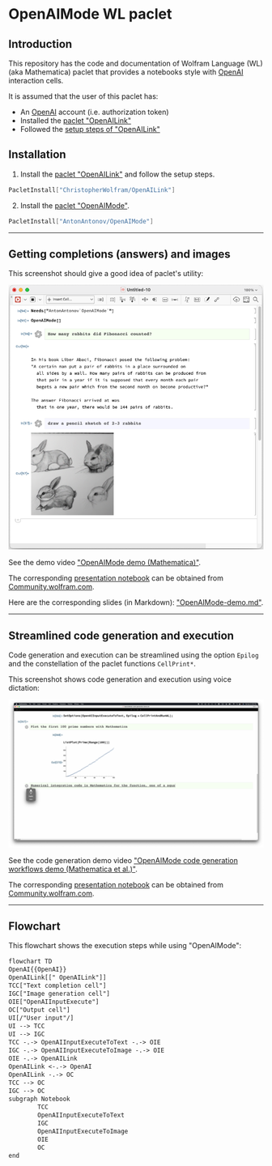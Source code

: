 # OpenAIMode WL paclet

## Introduction

This repository has the code and documentation of Wolfram Language (WL) (aka Mathematica) 
paclet that provides a notebooks style with 
[OpenAI](https://platform.openai.com)
interaction cells.

It is assumed that the user of this paclet has:

- An [OpenAI](https://platform.openai.com) account (i.e. authorization token)
- Installed the [paclet "OpenAILink"](https://resources.wolframcloud.com/PacletRepository/resources/ChristopherWolfram/OpenAILink/)
- Followed the [setup steps of "OpenAILink"](https://resources.wolframcloud.com/PacletRepository/resources/ChristopherWolfram/OpenAILink/tutorial/ConfiguringOpenAICredentials.html)

## Installation

1. Install the 
[paclet "OpenAILink"](https://resources.wolframcloud.com/PacletRepository/resources/ChristopherWolfram/OpenAILink/)
and follow the setup steps.

```mathematica
PacletInstall["ChristopherWolfram/OpenAILink"]
```

2. Install the
[paclet "OpenAIMode"](https://resources.wolframcloud.com/PacletRepository/resources/AntonAntonov/OpenAIMode/).

```mathematica
PacletInstall["AntonAntonov/OpenAIMode"]
```

-----

## Getting completions (answers) and images

This screenshot should give a good idea of paclet's utility:

![](./Documentation/Diagrams/OpenAI-demo-thumbnail.png)

See the demo video ["OpenAIMode demo (Mathematica)"](https://www.youtube.com/watch?v=htUIOqcS9uA).

The corresponding
[presentation notebook](https://community.wolfram.com/groups/-/m/t/2864162)
can be obtained from [Community.wolfram.com](https://community.wolfram.com).

Here are the corresponding slides (in Markdown):
["OpenAIMode-demo.md"](https://github.com/antononcube/MathematicaForPrediction/blob/master/MarkdownDocuments/OpenAIMode-demo.md).

------

## Streamlined code generation and execution

Code generation and execution can be streamlined using the option `Epilog` and the
constellation of the paclet functions `CellPrint*`.

This screenshot shows code generation and execution using voice dictation:

![](./Documentation/Diagrams/OpenAIMode-code-generation-demo-thumbnail.png)

See the code generation demo video
["OpenAIMode code generation workflows demo (Mathematica et al.)"](https://www.youtube.com/watch?v=PGOtCWJgZEs).

The corresponding
[presentation notebook](https://community.wolfram.com/groups/-/m/t/2864162)
can be obtained from [Community.wolfram.com](https://community.wolfram.com).

-----

## Flowchart

This flowchart shows the execution steps while using "OpenAIMode":

```mermaid
flowchart TD
OpenAI{{OpenAI}}
OpenAILink[[" OpenAILink"]]
TCC["Text completion cell"]
IGC["Image generation cell"]
OIE["OpenAIInputExecute"]
OC["Output cell"]
UI[/"User input"/]
UI --> TCC
UI --> IGC
TCC -.-> OpenAIInputExecuteToText -.-> OIE
IGC -.-> OpenAIInputExecuteToImage -.-> OIE
OIE -.-> OpenAILink
OpenAILink <-.-> OpenAI
OpenAILink -.-> OC
TCC --> OC
IGC --> OC
subgraph Notebook
        TCC
		OpenAIInputExecuteToText
        IGC
		OpenAIInputExecuteToImage
		OIE
        OC
end   
```
